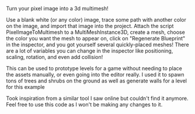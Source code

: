 Turn your pixel image into a 3d multimesh!

Use a blank white (or any color) image, trace some path with another color on the image, and import that image into the project. 
Attach the script PixelImageToMultimesh to a MultiMeshInstance3D, create a mesh, choose the color you want the mesh to appear on, click on "Regenerate Blueprint" in the inspector, and you got yourself several quickly-placed meshes!
There are a lot of variables you can change in the inspector like positioning, scaling, rotation, and even add collision! 

This can be used to prototype levels for a game without needing to place the assets manually, or even going into the editor really. I used it to spawn tons of trees and shrubs on the ground as well as generate walls for a level for this example

Took inspiration from a similar tool I saw online but couldn't find it anymore. Feel free to use this code as I won't be making any changes to it.
